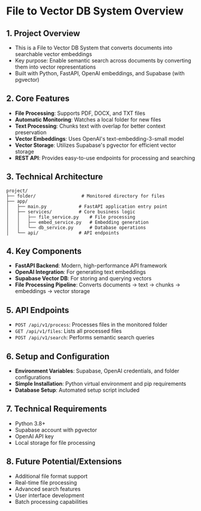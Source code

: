 # File to Vector DB System Overview

## 1. Project Overview
- This is a File to Vector DB System that converts documents into searchable vector embeddings
- Key purpose: Enable semantic search across documents by converting them into vector representations
- Built with Python, FastAPI, OpenAI embeddings, and Supabase (with pgvector)

## 2. Core Features
- **File Processing**: Supports PDF, DOCX, and TXT files
- **Automatic Monitoring**: Watches a local folder for new files
- **Text Processing**: Chunks text with overlap for better context preservation
- **Vector Embeddings**: Uses OpenAI's text-embedding-3-small model
- **Vector Storage**: Utilizes Supabase's pgvector for efficient vector storage
- **REST API**: Provides easy-to-use endpoints for processing and searching

## 3. Technical Architecture
```
project/
├── folder/                 # Monitored directory for files
├── app/
│   ├── main.py            # FastAPI application entry point
│   ├── services/          # Core business logic
│   │   ├── file_service.py    # File processing
│   │   ├── embed_service.py   # Embedding generation
│   │   └── db_service.py      # Database operations
│   └── api/               # API endpoints
```

## 4. Key Components
- **FastAPI Backend**: Modern, high-performance API framework
- **OpenAI Integration**: For generating text embeddings
- **Supabase Vector DB**: For storing and querying vectors
- **File Processing Pipeline**: Converts documents → text → chunks → embeddings → vector storage

## 5. API Endpoints
- `POST /api/v1/process`: Processes files in the monitored folder
- `GET /api/v1/files`: Lists all processed files
- `POST /api/v1/search`: Performs semantic search queries

## 6. Setup and Configuration
- **Environment Variables**: Supabase, OpenAI credentials, and folder configurations
- **Simple Installation**: Python virtual environment and pip requirements
- **Database Setup**: Automated setup script included

## 7. Technical Requirements
- Python 3.8+
- Supabase account with pgvector
- OpenAI API key
- Local storage for file processing

## 8. Future Potential/Extensions
- Additional file format support
- Real-time file processing
- Advanced search features
- User interface development
- Batch processing capabilities
